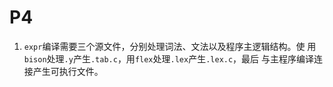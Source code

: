 P4
===

1. `expr`编译需要三个源文件，分别处理词法、文法以及程序主逻辑结构。使
   用`bison`处理`.y`产生`.tab.c`，用`flex`处理`.lex`产生`.lex.c`，最后
   与主程序编译连接产生可执行文件。
